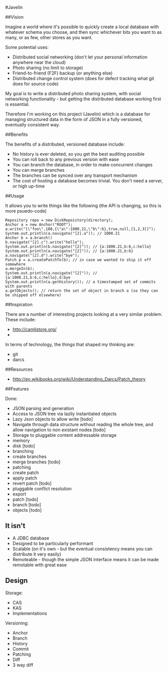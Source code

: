 #Javelin

##Vision

Imagine a world where it's possible to quickly create a local database with whatever schema you choose, and then sync 
whichever bits you want to as many, or as few, other stores as you want.

Some potential uses:

* Distributed social networking (don't let your personal information anywhere near the cloud)
* Photo sharing (no limit to storage)
* Friend-to-friend (F2F) backup (or anything else)
* Distributed change control system (does for defect tracking what git does for source code)

My goal is to write a distributed photo sharing system, with social networking functionality - but getting the distributed 
database working first is essential. 

Therefore I'm working on this project (Javelin) which is a database for managing structured data in the form of JSON 
in a fully versioned, eventually consistent way.

##Benefits

The benefits of a distributed, versioned database include:

* No history is ever deleted, so you get the best auditing possible
* You can roll back to any previous version with ease
* You can branch the database, in order to make concurrent changes
* You can merge branches 
* The branches can be synced over any transport mechanism
* The cost of hosting a database becomes trivial. You don't need a server, or high up-time

##Usage

It allows you to write things like the following (the API is changing, so this is more psuedo-code)

    Repository repo = new DiskRepoistory(directory);
    Anchor a = new Anchor("ROOT");
    a.write("[\"foo\",100,{\"a\":1000.21,\"b\":6},true,null,[1,2,3]]");
    System.out.println(a.navigate("[2].a")); // 1000.21
    Anchor b = a.branch()
    b.navigate("[2].c").write("hello");
    System.out.println(b.navigate("[2]")); // {a:1000.21,b:6,c:hello}
	System.out.println(a.navigate("[2]")); // {a:1000.21,b:6}
	a.navigate("[2].d").write("bye");
    Patch p = a.createPatchTo(b); // in case we wanted to ship it off somewhere
    a.mergeIn(b);
    System.out.println(a.navigate("[2]")); // {a:1000.21,b:6,c:hello},d:bye   
    System.out.println(a.getHistory()); // a timestamped set of commits with parents
    a.getObjects(); // return the set of object in branch a (so they can be shipped off elsewhere)
    
##Inspiration

There are a number of interesting projects looking at a very similar problem. These include:

* http://camlistore.org/
* <need to look these up>

In terms of technology, the things that shaped my thinking are:

* git
* darcs


##Resources

* http://en.wikibooks.org/wiki/Understanding_Darcs/Patch_theory
    
##Features

Done:

* JSON parsing and generation
* Access to JSON tree via lazily instantiated objects
 * Lazy Json objects to allow write [todo]
 * Navigate through data structure without reading the whole tree, and allow navigation to non existant nodes [todo]
* Storage to pluggable content addressable storage
 * memory 
 * disk [todo]
* branching
 * create branches
 * merge branches [todo]
* patching
 * create patch
 * apply patch
 * revert patch [todo]
 * pluggable conflict resolution
* export
 * patch [todo]
 * branch [todo]
 * objects [todo]


It isn't
--------

* A JDBC database
* Designed to be particularly performant
* Scalable (on it's own - but the eventual consistency means you can distribute it very easily)
* Remoteable - though the simple JSON interface means it can be made remotable with great ease

Design
------

Storage:

* CAS
* KAS
* Implementations

Versioning:

* Anchor
* Branch
* History
* Commit
* Patching
 * Diff
 * 3 way diff
